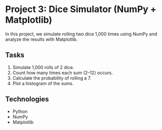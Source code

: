 # Project 3: Dice Simulator (NumPy + Matplotlib)

In this project, we simulate rolling two dice 1,000 times using NumPy 
and analyze the results with Matplotlib.

## Tasks
1. Simulate 1,000 rolls of 2 dice.
2. Count how many times each sum (2–12) occurs.
3. Calculate the probability of rolling a 7.
4. Plot a histogram of the sums.

## Technologies
- Python
- NumPy
- Matplotlib
